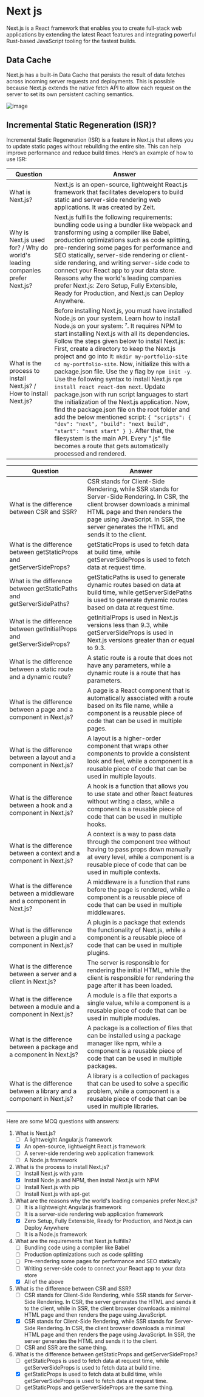 # Next js

Next.js is a React framework that enables you to create full-stack web applications by extending
the latest React features and integrating powerful Rust-based JavaScript tooling for the fastest builds.

## Data Cache

Next.js has a built-in Data Cache that persists the result of data fetches across incoming server requests and deployments.
This is possible because Next.js extends the native fetch API to allow each request on the server to set its own persistent
caching semantics.

![image](https://github.com/Sarmad426/Documentation/assets/112152732/5014affc-1e44-472b-8913-25616a93f947)

## Incremental Static Regeneration (ISR)?

Incremental Static Regeneration (ISR) is a feature in Next.js that allows you to update static pages without rebuilding the entire site. This can help improve performance and reduce build times. Here’s an example of how to use ISR:

| **Question** | **Answer** |
|--------------|------------|
| What is Next.js? | Next.js is an open-source, lightweight React.js framework that facilitates developers to build static and server-side rendering web applications. It was created by Zeit. |
| Why is Next.js used for? / Why do world's leading companies prefer Next.js? | Next.js fulfills the following requirements: bundling code using a bundler like webpack and transforming using a compiler like Babel, production optimizations such as code splitting, pre-rendering some pages for performance and SEO statically, server-side rendering or client-side rendering, and writing server-side code to connect your React app to your data store. Reasons why the world's leading companies prefer Next.js: Zero Setup, Fully Extensible, Ready for Production, and Next.js can Deploy Anywhere. |
| What is the process to install Next.js? / How to install Next.js? | Before installing Next.js, you must have installed Node.js on your system. Learn how to install Node.js on your system: ⁷. It requires NPM to start installing Next.js with all its dependencies. Follow the steps given below to install Next.js: First, create a directory to keep the Next.js project and go into it: `mkdir my-portfolio-site` `cd my-portfolio-site`. Now, initialize this with a package.json file. Use the y flag by `npm init -y`. Use the following syntax to install Next.js `npm install react react-dom next`. Update package.json with run script languages to start the initialization of the Next.js application. Now, find the package.json file on the root folder and add the below mentioned script: `{ "scripts": { "dev": "next", "build": "next build", "start": "next start" } }`. After that, the filesystem is the main API. Every ".js" file becomes a route that gets automatically processed and rendered. |

| **Question** | **Answer** |
|--------------|------------|
| What is the difference between CSR and SSR? | CSR stands for Client-Side Rendering, while SSR stands for Server-Side Rendering. In CSR, the client browser downloads a minimal HTML page and then renders the page using JavaScript. In SSR, the server generates the HTML and sends it to the client. |
| What is the difference between getStaticProps and getServerSideProps? | getStaticProps is used to fetch data at build time, while getServerSideProps is used to fetch data at request time. |
| What is the difference between getStaticPaths and getServerSidePaths? | getStaticPaths is used to generate dynamic routes based on data at build time, while getServerSidePaths is used to generate dynamic routes based on data at request time. |
| What is the difference between getInitialProps and getServerSideProps? | getInitialProps is used in Next.js versions less than 9.3, while getServerSideProps is used in Next.js versions greater than or equal to 9.3. |
| What is the difference between a static route and a dynamic route? | A static route is a route that does not have any parameters, while a dynamic route is a route that has parameters. |
| What is the difference between a page and a component in Next.js? | A page is a React component that is automatically associated with a route based on its file name, while a component is a reusable piece of code that can be used in multiple pages. |
| What is the difference between a layout and a component in Next.js? | A layout is a higher-order component that wraps other components to provide a consistent look and feel, while a component is a reusable piece of code that can be used in multiple layouts. |
| What is the difference between a hook and a component in Next.js? | A hook is a function that allows you to use state and other React features without writing a class, while a component is a reusable piece of code that can be used in multiple hooks. |
| What is the difference between a context and a component in Next.js? | A context is a way to pass data through the component tree without having to pass props down manually at every level, while a component is a reusable piece of code that can be used in multiple contexts. |
| What is the difference between a middleware and a component in Next.js? | A middleware is a function that runs before the page is rendered, while a component is a reusable piece of code that can be used in multiple middlewares. |
| What is the difference between a plugin and a component in Next.js? | A plugin is a package that extends the functionality of Next.js, while a component is a reusable piece of code that can be used in multiple plugins. |
| What is the difference between a server and a client in Next.js? | The server is responsible for rendering the initial HTML, while the client is responsible for rendering the page after it has been loaded. |
| What is the difference between a module and a component in Next.js? | A module is a file that exports a single value, while a component is a reusable piece of code that can be used in multiple modules. |
| What is the difference between a package and a component in Next.js? | A package is a collection of files that can be installed using a package manager like npm, while a component is a reusable piece of code that can be used in multiple packages. |
| What is the difference between a library and a component in Next.js? | A library is a collection of packages that can be used to solve a specific problem, while a component is a reusable piece of code that can be used in multiple libraries. |

Here are some MCQ questions with answers:

1. What is Next.js?
    - [ ] A lightweight Angular.js framework
    - [x] An open-source, lightweight React.js framework
    - [ ] A server-side rendering web application framework
    - [ ] A Node.js framework

2. What is the process to install Next.js?
    - [ ] Install Next.js with yarn
    - [x] Install Node.js and NPM, then install Next.js with NPM
    - [ ] Install Next.js with pip
    - [ ] Install Next.js with apt-get

3. What are the reasons why the world's leading companies prefer Next.js?
    - [ ] It is a lightweight Angular.js framework
    - [ ] It is a server-side rendering web application framework
    - [x] Zero Setup, Fully Extensible, Ready for Production, and Next.js can Deploy Anywhere
    - [ ] It is a Node.js framework

4. What are the requirements that Next.js fulfills?
    - [ ] Bundling code using a compiler like Babel
    - [ ] Production optimizations such as code splitting
    - [ ] Pre-rendering some pages for performance and SEO statically
    - [ ] Writing server-side code to connect your React app to your data store
    - [x] All of the above

5. What is the difference between CSR and SSR?
    - [ ] CSR stands for Client-Side Rendering, while SSR stands for Server-Side Rendering. In CSR, the server generates the HTML and sends it to the client, while in SSR, the client browser downloads a minimal HTML page and then renders the page using JavaScript.
    - [x] CSR stands for Client-Side Rendering, while SSR stands for Server-Side Rendering. In CSR, the client browser downloads a minimal HTML page and then renders the page using JavaScript. In SSR, the server generates the HTML and sends it to the client.
    - [ ] CSR and SSR are the same thing.

6. What is the difference between getStaticProps and getServerSideProps?
    - [ ] getStaticProps is used to fetch data at request time, while getServerSideProps is used to fetch data at build time.
    - [x] getStaticProps is used to fetch data at build time, while getServerSideProps is used to fetch data at request time.
    - [ ] getStaticProps and getServerSideProps are the same thing.
